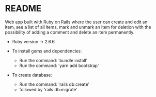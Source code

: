 # README

Web app built with Ruby on Rails where the user can create and edit an item, see a list of all items, mark and unmark an item for deletion with the possibility of adding a comment and delete an item permanently.

- Ruby version -> 2.6.6

* To install gems and dependencies:

  - Run the command: 'bundle install'
  - Run the command: 'yarn add bootstrap'

* To create database:

  - Run the command: 'rails db:create'
  - followed by 'rails db:migrate'
